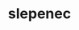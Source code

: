 ---
layout: hornina
title: slepenec
order: 3
location:
  x: 1065700
  y: 660721
  text: Z lomu Chrtníky (okres Pardubice, Pardubický kraj)
material: Ze zakulacených úlomků doleritu a jiných hornin. Úlomky jsou spojené vápencem, v němž jsou zkameněliny.
---